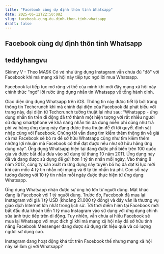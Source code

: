```yaml
---
title: "Facebook cùng dự định thôn tính Whatsapp"
date: 2025-06-12T22:50:08Z
slug: facebook-cung-du-dinh-thon-tinh-whatsapp
draft: false
---
```


## Facebook cùng dự định thôn tính Whatsapp

## teddyhangvu

Skinny V - Theo MASK
Có vẻ như ứng dụng Instagram vẫn chưa đủ "đô" với Facebook khi mà mạng xã hội này tiếp tục ngỏ lời mua Whatsapp.

Facebook lại tiếp tục mở rộng vị thế của mình khi mới đây mạng xã hội này chính thức “ngỏ” lời rước ứng dụng nhắn tin Whatsapp về tổng hành dinh.
 
Giao diện ứng dụng Whatsapp trên iOS. 
Thông tin này được tiết lộ bởi trang thông tin Techcrunch khi mà chính đại diện của Facebook đã phát biểu với trang này, đại diện từ Techcrunch tường thuật lại như sau:
“Whatsapp - ứng dụng nhắn tin trên di động đã trở thành một hiện tượng với rất nhiều người sử dụng smartphone về khả năng nhắn tin đa dụng miễn phí cũng như trả phí và hãng ứng dụng này đang được thỏa thuận để đi tới quyết định sát nhập cùng với Facebook.
Chúng tôi vẫn đang tìm kiếm thêm thông tin về giá cả mà Facebook sẽ bỏ ra để sở hữu Whatsapp cũng như tìm kiếm thêm những lợi nhuận mà Facebook có thể đạt được nếu như sở hữu hãng ứng dụng này”.
Ứng dụng Whatsapp hiện tại đang được phổ biến trên 100 quốc gia và được bắt đầu đưa vào sử dụng từ tháng 10 năm 2011. Ứng dụng này đã và đang được sử dụng để gửi hơn 1 tỷ tin nhắn mỗi ngày. Vào tháng 8 năm 2012, công ty sản xuất ra ứng dụng này tuyên bố họ đã đạt kỉ lục mới khi cán mốc 4 tỷ tin nhắn nội mạng và 6 tỷ tin nhắn trả phí. Con số này tương đương với 10 tỷ tin nhắn mỗi ngày được thực hiện từ ứng dụng Whatsapp.
 
Ứng dụng Whatsapp nhận được sự ủng hộ lớn từ người dùng. 
Mặt khác đang là Facebook với 1 tỷ người dùng. Trước đó, Facebook đã mua lại Instagram với giá 1 tỷ USD (khoảng 21.000 tỷ đồng) và đây vẫn là thương vụ giao dịch Internet lớn nhất trong lịch sử. Tới thời điểm hiện tại Facebook mới bắt đầu đưa khoản tiền 1 tỷ mua Instagram vào sử dụng với ứng dụng chỉnh sửa ảnh trực tiếp trên di động. Tuy nhiên, vẫn chưa ai hiểu Facebook sẽ mua lại Whatsapp với mục đích gì khi mà mạng xã hội này đã sở hữu tính năng Facebook Messenger đang được sử dụng rất hiệu quả và có lượng người sử dụng cao.
 
 Instagram đang hoạt động khá tốt trên Facebook thế nhưng mạng xã hội này sẽ làm gì với Whatsapp?